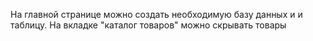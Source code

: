 На главной странице можно создать необходимую базу данных и и таблицу.
На вкладке "каталог товаров" можно скрывать товары
